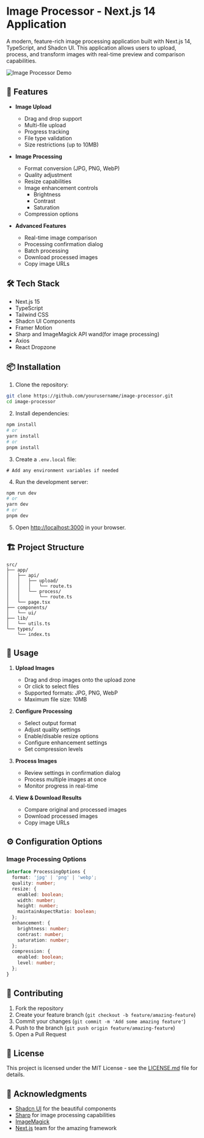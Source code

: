 # Image Processor - Next.js 14 Application

A modern, feature-rich image processing application built with Next.js 14, TypeScript, and Shadcn UI. This application allows users to upload, process, and transform images with real-time preview and comparison capabilities.

![Image Processor Demo](demo-screenshot.png)

## 🌟 Features

- **Image Upload**
  - Drag and drop support
  - Multi-file upload
  - Progress tracking
  - File type validation
  - Size restrictions (up to 10MB)

- **Image Processing**
  - Format conversion (JPG, PNG, WebP)
  - Quality adjustment
  - Resize capabilities
  - Image enhancement controls
    - Brightness
    - Contrast
    - Saturation
  - Compression options

- **Advanced Features**
  - Real-time image comparison
  - Processing confirmation dialog
  - Batch processing
  - Download processed images
  - Copy image URLs

## 🛠️ Tech Stack

- Next.js 15
- TypeScript
- Tailwind CSS
- Shadcn UI Components
- Framer Motion
- Sharp and ImageMagick API wand(for image processing)
- Axios
- React Dropzone

## 📦 Installation

1. Clone the repository:
```bash
git clone https://github.com/yourusername/image-processor.git
cd image-processor
```

2. Install dependencies:
```bash
npm install
# or
yarn install
# or
pnpm install
```

3. Create a `.env.local` file:
```env
# Add any environment variables if needed
```

4. Run the development server:
```bash
npm run dev
# or
yarn dev
# or
pnpm dev
```

5. Open [http://localhost:3000](http://localhost:3000) in your browser.

## 🏗️ Project Structure

```
src/
├── app/
│   ├── api/
│   │   ├── upload/
│   │   │   └── route.ts
│   │   └── process/
│   │       └── route.ts
│   └── page.tsx
├── components/
│   └── ui/
├── lib/
│   └── utils.ts
└── types/
    └── index.ts
```

## 🚀 Usage

1. **Upload Images**
   - Drag and drop images onto the upload zone
   - Or click to select files
   - Supported formats: JPG, PNG, WebP
   - Maximum file size: 10MB

2. **Configure Processing**
   - Select output format
   - Adjust quality settings
   - Enable/disable resize options
   - Configure enhancement settings
   - Set compression levels

3. **Process Images**
   - Review settings in confirmation dialog
   - Process multiple images at once
   - Monitor progress in real-time

4. **View & Download Results**
   - Compare original and processed images
   - Download processed images
   - Copy image URLs

## ⚙️ Configuration Options

### Image Processing Options

```typescript
interface ProcessingOptions {
  format: 'jpg' | 'png' | 'webp';
  quality: number;
  resize: {
    enabled: boolean;
    width: number;
    height: number;
    maintainAspectRatio: boolean;
  };
  enhancement: {
    brightness: number;
    contrast: number;
    saturation: number;
  };
  compression: {
    enabled: boolean;
    level: number;
  };
}
```

## 🤝 Contributing

1. Fork the repository
2. Create your feature branch (`git checkout -b feature/amazing-feature`)
3. Commit your changes (`git commit -m 'Add some amazing feature'`)
4. Push to the branch (`git push origin feature/amazing-feature`)
5. Open a Pull Request

## 📝 License

This project is licensed under the MIT License - see the [LICENSE.md](LICENSE.md) file for details.

## 🙏 Acknowledgments

- [Shadcn UI](https://ui.shadcn.com/) for the beautiful components
- [Sharp](https://sharp.pixelplumbing.com/) for image processing capabilities
- [ImageMagick](imagemagick.org/development)
- [Next.js](https://nextjs.org/) team for the amazing framework



